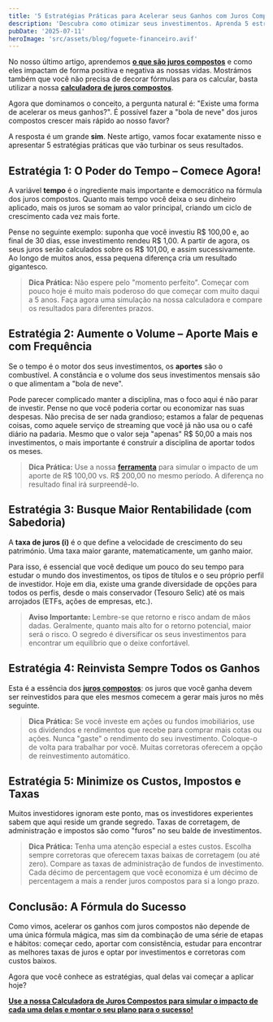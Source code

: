 ```yaml
---
title: '5 Estratégias Práticas para Acelerar seus Ganhos com Juros Compostos'
description: 'Descubra como otimizar seus investimentos. Aprenda 5 estratégias sobre tempo, aportes, rentabilidade e custos para fazer o poder dos juros compostos trabalhar mais rápido para você.'
pubDate: '2025-07-11'
heroImage: 'src/assets/blog/foguete-financeiro.avif'
---
```


No nosso último artigo, aprendemos [**o que são juros compostos**](https://investilize.com.br/blog/o-que-sao-juros-compostos/) e como eles impactam de forma positiva e negativa as nossas vidas. Mostrámos também que você não precisa de decorar fórmulas para os calcular, basta utilizar a nossa [**calculadora de juros compostos**](https://investilize.com.br/ferramentas/juros-compostos/).

Agora que dominamos o conceito, a pergunta natural é: "Existe uma forma de acelerar os meus ganhos?". É possível fazer a "bola de neve" dos juros compostos crescer mais rápido ao nosso favor?

A resposta é um grande **sim**. Neste artigo, vamos focar exatamente nisso e apresentar 5 estratégias práticas que vão turbinar os seus resultados.

## Estratégia 1: O Poder do Tempo – Comece Agora!

A variável **tempo** é o ingrediente mais importante e democrático na fórmula dos juros compostos. Quanto mais tempo você deixa o seu dinheiro aplicado, mais os juros se somam ao valor principal, criando um ciclo de crescimento cada vez mais forte.

Pense no seguinte exemplo: suponha que você investiu R$ 100,00 e, ao final de 30 dias, esse investimento rendeu R$ 1,00. A partir de agora, os seus juros serão calculados sobre os R$ 101,00, e assim sucessivamente. Ao longo de muitos anos, essa pequena diferença cria um resultado gigantesco.

> **Dica Prática:** Não espere pelo "momento perfeito". Começar com pouco hoje é muito mais poderoso do que começar com muito daqui a 5 anos. Faça agora uma simulação na nossa calculadora e compare os resultados para diferentes prazos.

## Estratégia 2: Aumente o Volume – Aporte Mais e com Frequência

Se o tempo é o motor dos seus investimentos, os **aportes** são o combustível. A constância e o volume dos seus investimentos mensais são o que alimentam a "bola de neve".

Pode parecer complicado manter a disciplina, mas o foco aqui é não parar de investir. Pense no que você poderia cortar ou economizar nas suas despesas. Não precisa de ser nada grandioso; estamos a falar de pequenas coisas, como aquele serviço de streaming que você já não usa ou o café diário na padaria. Mesmo que o valor seja "apenas" R$ 50,00 a mais nos investimentos, o mais importante é construir a disciplina de aportar todos os meses.

> **Dica Prática:** Use a nossa [**ferramenta**](https://investilize.com.br/ferramentas/juros-compostos/) para simular o impacto de um aporte de R$ 100,00 vs. R$ 200,00 no mesmo período. A diferença no resultado final irá surpreendê-lo.

## Estratégia 3: Busque Maior Rentabilidade (com Sabedoria)

A **taxa de juros (i)** é o que define a velocidade de crescimento do seu património. Uma taxa maior garante, matematicamente, um ganho maior.

Para isso, é essencial que você dedique um pouco do seu tempo para estudar o mundo dos investimentos, os tipos de títulos e o seu próprio perfil de investidor. Hoje em dia, existe uma grande diversidade de opções para todos os perfis, desde o mais conservador (Tesouro Selic) até os mais arrojados (ETFs, ações de empresas, etc.).

> **Aviso Importante:** Lembre-se que retorno e risco andam de mãos dadas. Geralmente, quanto mais alto for o retorno potencial, maior será o risco. O segredo é diversificar os seus investimentos para encontrar um equilíbrio que o deixe confortável.

## Estratégia 4: Reinvista Sempre Todos os Ganhos

Esta é a essência dos [**juros compostos**](https://investilize.com.br/blog/o-que-sao-juros-compostos/): os juros que você ganha devem ser reinvestidos para que eles mesmos comecem a gerar mais juros no mês seguinte.

> **Dica Prática:** Se você investe em ações ou fundos imobiliários, use os dividendos e rendimentos que recebe para comprar mais cotas ou ações. Nunca "gaste" o rendimento do seu investimento. Coloque-o de volta para trabalhar por você. Muitas corretoras oferecem a opção de reinvestimento automático.

## Estratégia 5: Minimize os Custos, Impostos e Taxas

Muitos investidores ignoram este ponto, mas os investidores experientes sabem que aqui reside um grande segredo. Taxas de corretagem, de administração e impostos são como "furos" no seu balde de investimentos.

> **Dica Prática:** Tenha uma atenção especial a estes custos. Escolha sempre corretoras que oferecem taxas baixas de corretagem (ou até zero). Compare as taxas de administração de fundos de investimento. Cada décimo de percentagem que você economiza é um décimo de percentagem a mais a render juros compostos para si a longo prazo.

## Conclusão: A Fórmula do Sucesso

Como vimos, acelerar os ganhos com juros compostos não depende de uma única fórmula mágica, mas sim da combinação de uma série de etapas e hábitos: começar cedo, aportar com consistência, estudar para encontrar as melhores taxas de juros e optar por investimentos e corretoras com custos baixos.

Agora que você conhece as estratégias, qual delas vai começar a aplicar hoje?

**[Use a nossa Calculadora de Juros Compostos para simular o impacto de cada uma delas e montar o seu plano para o sucesso!](/ferramentas/juros-compostos/)**